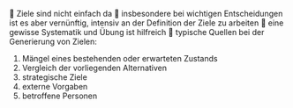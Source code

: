 
 Ziele sind nicht einfach da
 insbesondere bei wichtigen Entscheidungen ist es aber vernünftig, intensiv
an der Definition der Ziele zu arbeiten
 eine gewisse Systematik und Übung ist hilfreich
 typische Quellen bei der Generierung von Zielen:
1. Mängel eines bestehenden oder erwarteten Zustands
2. Vergleich der vorliegenden Alternativen
3. strategische Ziele
4. externe Vorgaben
5. betroffene Personen